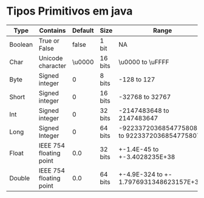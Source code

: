 # Tipos Primitivos em java
| Type  |  Contains | Default | Size | Range |
| ------ | ------ | ------ | ------ | ------ |
| Boolean  | True or False  | false | 1 bit | NA |
| Char  | Unicode character  | \u0000 | 16 bits | \u0000 to \uFFFF |
| Byte | Signed integer | 0 | 8 bits | -128 to 127 |
| Short | Signed integer | 0 | 16 bits | -32768 to 32767 |
| Int | Signed integer | 0 | 32 bits | -2147483648 to 2147483647 |
| Long | Signed Integer | 0 | 64 bits | -9223372036854775808L to 9223372036854775807L |
| Float | IEEE 754 floating point | 0.0 | 32 bits | +-1.4E-45 to +-3.4028235E+38
| Double | IEEE 754 floating point | 0.0 | 64 bits | +-4.9E-324 to +- 1.7976931348623157E+308 |

